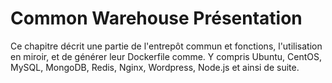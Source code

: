 # Common Warehouse Présentation
Ce chapitre décrit une partie de l'entrepôt commun et fonctions, l'utilisation en miroir, et de générer leur Dockerfile comme.
Y compris Ubuntu, CentOS, MySQL, MongoDB, Redis, Nginx, Wordpress, Node.js et ainsi de suite.
